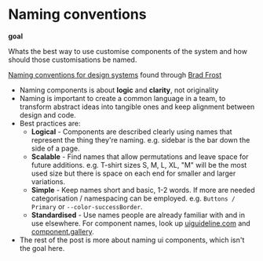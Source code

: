 # Naming conventions

**goal**

Whats the best way to use customise components of the system
and how should those customisations be named.

[Naming conventions for design systems](https://backlight.dev/blog/naming-conventions-for-design-systems/)
found through [Brad Frost](https://bradfrost.com/blog/link/naming-conventions-for-design-systems/)

- Naming components is about **logic** and **clarity**, not originality
- Naming is important to create a common language in a team, to transform abstract ideas into tangible ones and keep alignment between design and code.
- Best practices are:
  - **Logical** - Components are described clearly using names that represent the thing they're naming.
    e.g. sidebar is the bar down the side of a page.
  - **Scalable** - Find names that allow permutations and leave space for future additions.
    e.g. T-shirt sizes S, M, L, XL, "M" will be the most used size but there is space on each end for smaller and larger variations.
  - **Simple** - Keep names short and basic, 1-2 words.
    If more are needed categorisation / namespacing can be employed. e.g. `Buttons / Primary` or `--color-successBorder`.
  - **Standardised** - Use names people are already familiar with and in use elsewhere.
    For component names, look up [uiguideline.com](https://www.uiguideline.com/components)
    and [component.gallery](https://component.gallery/).
- The rest of the post is more about naming ui components, which isn't the goal here.
